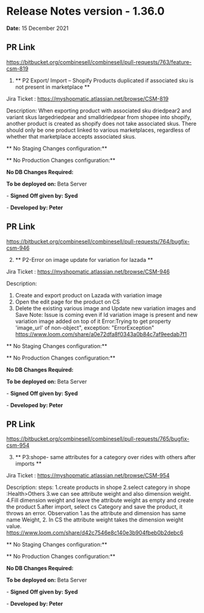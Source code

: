 # Release Notes version - 1.36.0

**Date:** 15 December 2021

## PR Link
https://bitbucket.org/combinesell/combinesell/pull-requests/763/feature-csm-819

1. ** P2 Export/ Import – Shopify Products duplicated if associated sku is not present in marketplace **

Jira Ticket : https://myshopmatic.atlassian.net/browse/CSM-819

Description:
When exporting product with associated sku driedpear2 and variant skus largedriedpear and smalldriedpear from shopee into shopify, another product is created as shopify does not take associated skus. There should only be one product linked to various marketplaces, regardless of whether that marketplace accepts associated skus. 

** No Staging Changes configuration:**

** No Production Changes configuration:**

**No DB Changes Required:**

**To be deployed on:** Beta Server

\- **Signed Off given by: Syed**

\- **Developed by: Peter**

## PR Link
https://bitbucket.org/combinesell/combinesell/pull-requests/764/bugfix-csm-946

2. ** P2-Error on image update for variation for lazada **

Jira Ticket : https://myshopmatic.atlassian.net/browse/CSM-946

Description:
1. Create and export product on Lazada with variation image
2. Open the edit page for the product on CS
3. Delete the existing various image and Update new variation  images and Save
Note: Issue is coming even if ld variation image is present and new variation image added on top of it
Error:Trying to get property 'image_url' of non-object", exception: "ErrorException"
https://www.loom.com/share/a0e72dfa8f0343a0b84c7af9eedab7f1

** No Staging Changes configuration:**

** No Production Changes configuration:**

**No DB Changes Required:**

**To be deployed on:** Beta Server

\- **Signed Off given by: Syed**

\- **Developed by: Peter**

## PR Link
https://bitbucket.org/combinesell/combinesell/pull-requests/765/bugfix-csm-954

3. ** P3:shope- same attributes for a category over rides with others after imports **

Jira Ticket : https://myshopmatic.atlassian.net/browse/CSM-954

Description:
steps:
1.create products in shope
2.select category in shope  :Health>Others
3.we can see attribute weight  and also dimension weight.
4.Fill dimension weight and leave the attribute weight as empty and create the product 
5.after import, select cs Category and save the product, it throws an error.
Observation
1.as the attribute and dimension has same name Weight, 
2. In CS the attribute weight takes the dimension weight value.
https://www.loom.com/share/d42c7546e8c140e3b904fbeb0b2debc6

** No Staging Changes configuration:**

** No Production Changes configuration:**

**No DB Changes Required:**

**To be deployed on:** Beta Server

\- **Signed Off given by: Syed**

\- **Developed by: Peter**
